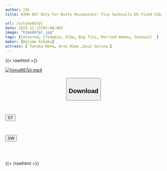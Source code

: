 ```yaml
---
author: j91
title: HJMO-667 Only For Busty Housewives! Tiny Swimsuits DE Fixed Vibrator Humiliation Crane Game! If You Can't Get The 1 Million Yen In Front Of You Within The Time Limit, You'll Be Punished With An Immediate Creampie!

url: /v/hjmo667pl
date: 2024-11-15T01:08:00Z
image: "hjmo667pl.jpg"
tags: [Censored, Creampie, Vibe, Big Tits, Married Woman, Swimsuit	]
maker: [Hajime Kikaku]
actress: [ Tanaka Nene, Arai Rima ,Usui Serina ]
---
```



{{< rawhtml >}}

<div class="video" data-videoid="vod1VarbGPtLG2">
    <a href="javascript:;">
        <img src="/v/hjmo667pl/hjmo667pl.jpg" width="WIDTH" height="HEIGHT" alt="hjmo667pl.mp4" loading="lazy">
    </a>
</div>

<script type="text/javascript" src="https://j91.asia/asset/on-demand-st.js"></script>

<br>
  <link rel="stylesheet" href="https://j91.asia/asset/bs5.css">
  
  <center>
  <button class="btn btn-primary" type="button" data-bs-toggle="collapse" data-bs-target=".multi-collapse" aria-expanded="false" aria-controls="multiCollapseExample1 multiCollapseExample2"><h2>Download</h2></button></center>
</p>
<div class="row">
  <div class="col">
    <div class="collapse multi-collapse" id="multiCollapseExample1">
      <div class="card card-body">
	      	      <br>
<div class="buttons">  
<p><a href="/v/hjmo667pl/st.html" target="_blank"><button class="btn-hover color-3"><i class="fa fa-download"></i> ST</button></a></p></div>
    </div>
  </div>
</div>
  <div class="col">
    <div class="collapse multi-collapse" id="multiCollapseExample2">
      <div class="card card-body">
	      <br>
<div class="buttons">
<p><a href="/v/hjmo667pl/sw.html" target="_blank"><button class="btn-hover color-2"><i class="fa fa-download"></i> SW</button></a></p></div>
<br><br>
      </div>
    </div>
  </div>
</div>

{{< /rawhtml >}}
